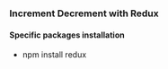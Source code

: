<h3>Increment Decrement with Redux</h3>

<h4>Specific packages installation</h4>
<ul>
  <li>npm install redux</li>
</ul>